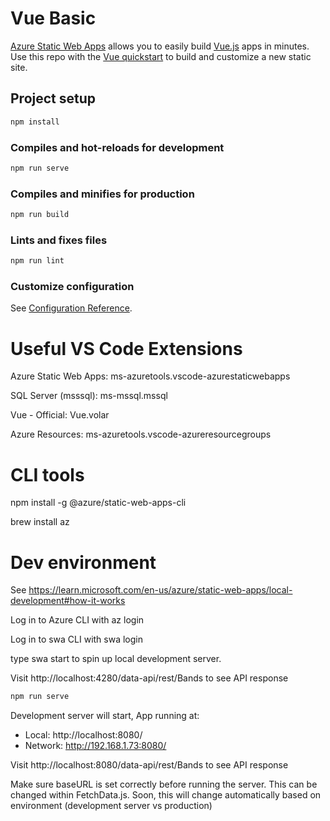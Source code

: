 # Vue Basic

[Azure Static Web Apps](https://docs.microsoft.com/azure/static-web-apps/overview) allows you to easily build [Vue.js](https://vuejs.org/) apps in minutes. Use this repo with the [Vue quickstart](https://docs.microsoft.com/azure/static-web-apps/getting-started?tabs=vue) to build and customize a new static site.

## Project setup

```bash
npm install
```

### Compiles and hot-reloads for development

```bash
npm run serve
```

### Compiles and minifies for production

```bash
npm run build
```

### Lints and fixes files

```bash
npm run lint
```

### Customize configuration

See [Configuration Reference](https://cli.vuejs.org/config/).

# Useful VS Code Extensions

Azure Static Web Apps: ms-azuretools.vscode-azurestaticwebapps

SQL Server (msssql): ms-mssql.mssql

Vue - Official: Vue.volar

Azure Resources: ms-azuretools.vscode-azureresourcegroups


# CLI tools

npm install -g @azure/static-web-apps-cli

brew install az

# Dev environment

See https://learn.microsoft.com/en-us/azure/static-web-apps/local-development#how-it-works

Log in to Azure CLI with az login

Log in to swa CLI with swa login

type swa start to spin up local development server. 

Visit http://localhost:4280/data-api/rest/Bands to see API response


```bash
npm run serve
```
Development server will start, App running at:
  - Local:   http://localhost:8080/
  - Network: http://192.168.1.73:8080/

Visit http://localhost:8080/data-api/rest/Bands to see API response

Make sure baseURL is set correctly before running the server. This can be changed within FetchData.js. Soon, this will change automatically based on environment (development server vs production)